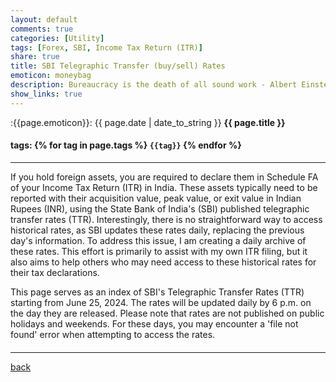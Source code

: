 ```yaml
---
layout: default
comments: true
categories: [Utility]
tags: [Forex, SBI, Income Tax Return (ITR)]
share: true
title: SBI Telegraphic Transfer (buy/sell) Rates
emoticon: moneybag
description: Bureaucracy is the death of all sound work - Albert Einstein
show_links: true
---
```

:{{page.emoticon}}: {{ page.date | date_to_string }} **{{ page.title }}**
#### tags: {% for tag in page.tags %} `{{tag}}` {% endfor %}
---
If you hold foreign assets, you are required to declare them in Schedule FA of your Income Tax Return (ITR) in India. These assets typically need to be reported with their acquisition value, peak value, or exit value in Indian Rupees (INR), using the State Bank of India's (SBI) published telegraphic transfer rates (TTR). Interestingly, there is no straightforward way to access historical rates, as SBI updates these rates daily, replacing the previous day's information. To address this issue, I am creating a daily archive of these rates. This effort is primarily to assist with my own ITR filing, but it also aims to help others who may need access to these historical rates for their tax declarations.

This page serves as an index of SBI's Telegraphic Transfer Rates (TTR) starting from June 25, 2024. The rates will be updated daily by 6 p.m. on the day they are released. Please note that rates are not published on public holidays and weekends. For these days, you may encounter a 'file not found' error when attempting to access the rates.

<style>
  .calendar { border-collapse: collapse; }
  .calendar th, .calendar td { border: 1px solid #ddd; padding: 5px; text-align: center; }
  .calendar th { background-color: #f2f2f2; }
  .weekend { color: #999; }
  .current-day { background-color: #e6f3ff; font-weight: bold; }
  #current-time { font-size: 0.9em; font-weight: bold; margin-bottom: 20px; }
</style>

<div id="current-time"></div>
<div id="calendar-container"></div>

<script>

const CUTOFF_HOUR = 18; // 6 PM

function getISTTime() {
    const now = new Date();
    // Create a date object for IST by specifying the time zone
    return new Date(now.toLocaleString('en-US', { timeZone: 'Asia/Kolkata' }));
}

function isAfterCutoffTime(date) {
    return date.getHours() >= CUTOFF_HOUR;
}

function formatDate(date) {
    return date.toISOString().split('T')[0];
}

function updateCurrentTime() {
    const istNow = getISTTime();
    const options = { 
        weekday: 'long', 
        year: 'numeric', 
        month: 'long', 
        day: 'numeric', 
        hour: '2-digit', 
        minute: '2-digit', 
        second: '2-digit', 
        timeZoneName: 'short'
    };

    const istFormattedDate = istNow.toLocaleString('en-US', {...options, timeZone: 'Asia/Kolkata'});
    document.getElementById('current-time').innerHTML = `
        <div>Current IST Time: ${istFormattedDate}</div>
    `;
}

function generateCalendar() {
    const istNow = getISTTime();
    const isAfterCutoff = isAfterCutoffTime(istNow);
    const startDate = new Date('2024-06-25');
    let currentDate = new Date(startDate);
    
    let calendarHTML = '';
    let currentMonth = '';

    const istDateString = formatDate(istNow);

    while (currentDate <= istNow) {
        const dateString = formatDate(currentDate);
        const month = currentDate.toLocaleString('default', { month: 'long', year: 'numeric' });
        const dayOfWeek = currentDate.getDay();
        const dayOfMonth = currentDate.getDate();

        if (month !== currentMonth) {
            if (currentMonth !== '') {
                calendarHTML += '</tr></table>';
            }
            currentMonth = month;
            calendarHTML += `<h2>${month}</h2>`;
            calendarHTML += '<table class="calendar"><tr>';
            calendarHTML += '<th>Sun</th><th>Mon</th><th>Tue</th><th>Wed</th><th>Thu</th><th>Fri</th><th>Sat</th>';
            calendarHTML += '</tr><tr>';
            
            for (let i = 0; i < dayOfWeek; i++) {
                calendarHTML += '<td></td>';
            }
        }

        if (dayOfWeek === 0 && dayOfMonth !== 1) {
            calendarHTML += '</tr><tr>';
        }

        let cellClass = [];
        if (dayOfWeek === 0 || dayOfWeek === 6) {
            cellClass.push('weekend');
        }
        if (dateString === istDateString && isAfterCutoff) {
            cellClass.push('current-day');
        }

        calendarHTML += `<td${cellClass.length ? ` class="${cellClass.join(' ')}"` : ''}>`;
        if (dayOfWeek > 0 && dayOfWeek < 6) {
            if (dateString < istDateString || (dateString === istDateString && isAfterCutoff)) {
                calendarHTML += `<a href="https://sbi-ttr.s3.ap-south-1.amazonaws.com/${dateString}.pdf" target="_blank">`;
                calendarHTML += dayOfMonth;
                calendarHTML += '</a>';
            } else {
                calendarHTML += dayOfMonth;
            }
        } else {
            calendarHTML += dayOfMonth;
        }
        calendarHTML += '</td>';

        currentDate.setDate(currentDate.getDate() + 1);
    }
    calendarHTML += '</tr></table>';

    document.getElementById('calendar-container').innerHTML = calendarHTML;
}

// Update current time, generate calendar and log time info on page load
updateCurrentTime();
generateCalendar();
logTimeInfo();

// Update current time every 30 seconds
setInterval(updateCurrentTime, 30000);

// Log time info every minute
setInterval(logTimeInfo, 60000);

// Optionally, regenerate calendar periodically (e.g., every hour)
setInterval(generateCalendar, 3600000);
</script>
---

[back]({{site.url}})
